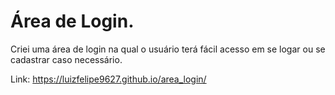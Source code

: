 # Área de Login.
Criei uma área de login na qual o usuário terá fácil acesso em se logar ou se cadastrar caso necessário.

Link: https://luizfelipe9627.github.io/area_login/
